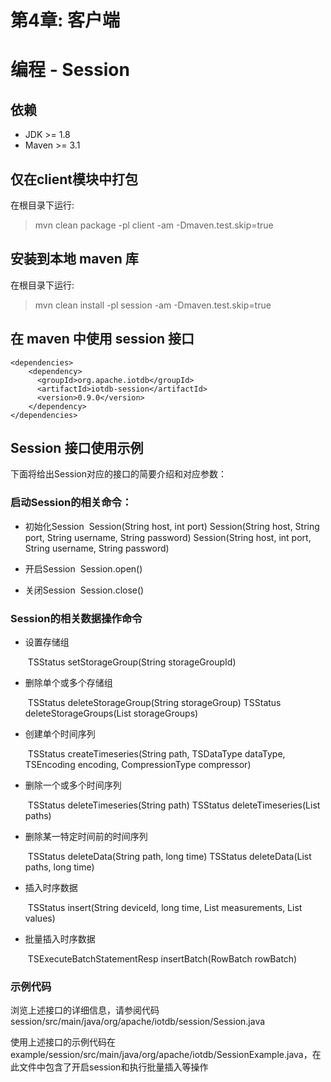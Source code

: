 <!--

    Licensed to the Apache Software Foundation (ASF) under one
    or more contributor license agreements.  See the NOTICE file
    distributed with this work for additional information
    regarding copyright ownership.  The ASF licenses this file
    to you under the Apache License, Version 2.0 (the
    "License"); you may not use this file except in compliance
    with the License.  You may obtain a copy of the License at
    
        http://www.apache.org/licenses/LICENSE-2.0
    
    Unless required by applicable law or agreed to in writing,
    software distributed under the License is distributed on an
    "AS IS" BASIS, WITHOUT WARRANTIES OR CONDITIONS OF ANY
    KIND, either express or implied.  See the License for the
    specific language governing permissions and limitations
    under the License.

-->

# 第4章: 客户端

# 编程 - Session

## 依赖

* JDK >= 1.8
* Maven >= 3.1

## 仅在client模块中打包

在根目录下运行:
> mvn clean package -pl client -am -Dmaven.test.skip=true

## 安装到本地 maven 库

在根目录下运行:
> mvn clean install -pl session -am -Dmaven.test.skip=true

## 在 maven 中使用 session 接口

```
<dependencies>
    <dependency>
      <groupId>org.apache.iotdb</groupId>
      <artifactId>iotdb-session</artifactId>
      <version>0.9.0</version>
    </dependency>
</dependencies>
```

## Session 接口使用示例
下面将给出Session对应的接口的简要介绍和对应参数：

### 启动Session的相关命令：

* 初始化Session
  ​	Session(String host, int port)
  	Session(String host, String port, String username, String password)
  	Session(String host, int port, String username, String password)

* 开启Session
  ​	Session.open()

* 关闭Session
  ​	Session.close()

### Session的相关数据操作命令

* 设置存储组

  ​	TSStatus setStorageGroup(String storageGroupId)

* 删除单个或多个存储组

  ​	TSStatus deleteStorageGroup(String storageGroup)
  	TSStatus deleteStorageGroups(List<String> storageGroups)

* 创建单个时间序列

  ​	TSStatus createTimeseries(String path, TSDataType dataType, TSEncoding encoding, CompressionType compressor)

* 删除一个或多个时间序列

  ​	TSStatus deleteTimeseries(String path)
  	TSStatus deleteTimeseries(List<String> paths)

* 删除某一特定时间前的时间序列

  ​	TSStatus deleteData(String path, long time)
  	TSStatus deleteData(List<String> paths, long time)

* 插入时序数据

  ​	TSStatus insert(String deviceId, long time, List<String> measurements, List<String> values)

* 批量插入时序数据

  ​	TSExecuteBatchStatementResp insertBatch(RowBatch rowBatch)

### 示例代码

 浏览上述接口的详细信息，请参阅代码session/src/main/java/org/apache/iotdb/session/Session.java

 使用上述接口的示例代码在example/session/src/main/java/org/apache/iotdb/SessionExample.java，在此文件中包含了开启session和执行批量插入等操作